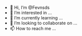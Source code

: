 - 👋 Hi, I’m @Fevnsds
- 👀 I’m interested in ...
- 🌱 I’m currently learning ...
- 💞️ I’m looking to collaborate on ...
- 📫 How to reach me ...

<!---
Fevnsds/Fevnsds is a ✨ special ✨ repository because its `README.md` (this file) appears on your GitHub profile.
You can click the Preview link to take a look at your changes.
--->
